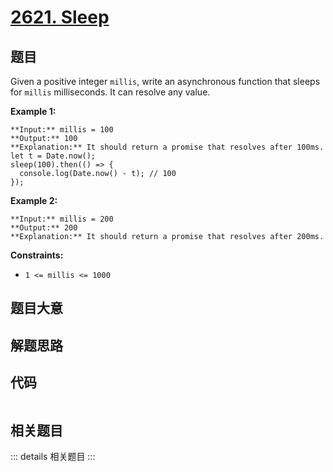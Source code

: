 # [2621. Sleep](https://leetcode.com/problems/sleep)

## 题目

Given a positive integer `millis`, write an asynchronous function that sleeps
for `millis` milliseconds. It can resolve any value.



**Example 1:**

    
    
    **Input:** millis = 100
    **Output:** 100
    **Explanation:** It should return a promise that resolves after 100ms.
    let t = Date.now();
    sleep(100).then(() => {
      console.log(Date.now() - t); // 100
    });
    

**Example 2:**

    
    
    **Input:** millis = 200
    **Output:** 200
    **Explanation:** It should return a promise that resolves after 200ms.
    



**Constraints:**

  * `1 <= millis <= 1000`


## 题目大意

## 解题思路

## 代码

```javascript

```

## 相关题目

::: details 相关题目
:::

